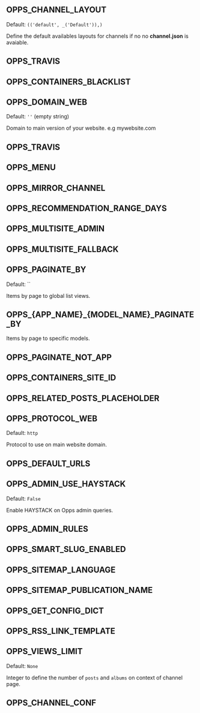 OPPS_CHANNEL_LAYOUT
-----------

Default: `(('default', _('Default')),)`

Define the default availables layouts for channels if no no **channel.json** is
avaiable.

OPPS_TRAVIS
-----------

OPPS_CONTAINERS_BLACKLIST
-----------

OPPS_DOMAIN_WEB
-----------

Default: `''` (empty string)

Domain to main version of your website. e.g mywebsite.com

OPPS_TRAVIS
-----------

OPPS_MENU
-----------

OPPS_MIRROR_CHANNEL
-----------

OPPS_RECOMMENDATION_RANGE_DAYS
-----------

OPPS_MULTISITE_ADMIN
-----------

OPPS_MULTISITE_FALLBACK
-----------

OPPS_PAGINATE_BY
-----------

Default: ``

Items by page to global list views.


OPPS_{APP_NAME}_{MODEL_NAME}_PAGINATE_BY
-----------

Items by page to specific models.


OPPS_PAGINATE_NOT_APP
-----------

OPPS_CONTAINERS_SITE_ID
-----------

OPPS_RELATED_POSTS_PLACEHOLDER
-----------

OPPS_PROTOCOL_WEB
-----------

Default: `http`

Protocol to use on main website domain.

OPPS_DEFAULT_URLS
-----------

OPPS_ADMIN_USE_HAYSTACK
-----------

Default: `False`

Enable HAYSTACK on Opps admin queries.

OPPS_ADMIN_RULES
-----------

OPPS_SMART_SLUG_ENABLED
-----------

OPPS_SITEMAP_LANGUAGE
-----------

OPPS_SITEMAP_PUBLICATION_NAME
-----------

OPPS_GET_CONFIG_DICT
-----------

OPPS_RSS_LINK_TEMPLATE
-----------

OPPS_VIEWS_LIMIT
-----------

Default: `None`

Integer to define the number of `posts` and `albums` on context of channel page.

OPPS_CHANNEL_CONF
-----------
